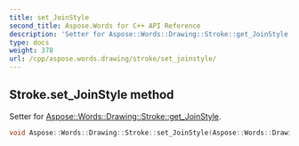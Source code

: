 ```yaml
---
title: set_JoinStyle
second_title: Aspose.Words for C++ API Reference
description: 'Setter for Aspose::Words::Drawing::Stroke::get_JoinStyle.'
type: docs
weight: 378
url: /cpp/aspose.words.drawing/stroke/set_joinstyle/
---
```

## Stroke.set_JoinStyle method


Setter for [Aspose::Words::Drawing::Stroke::get_JoinStyle](../get_joinstyle/).

```cpp
void Aspose::Words::Drawing::Stroke::set_JoinStyle(Aspose::Words::Drawing::JoinStyle value)
```

